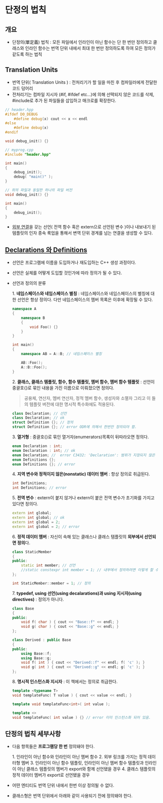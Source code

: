 # 단정의 법칙
## 개요
- 단정의(單定義) 법칙 : 모든 파일에서 인라인이 아닌 함수는 단 한 번만 정의하고 클래스와 인라인 함수는 번역 단위 내에서 최대 한 번만 정의하도록 하여 모든 정의가 같도록 하는 법칙

## Translation Units
- 번역 단위( Translation Units ) : 전처리기가 할 일을 마친 후 컴파일러에게 전달한 코드 덩어리
- 전처리기는 컴파일 지시자 (#if, #ifdef etc...)에 의해 선택되지 않은 코드를 삭제, #include로 추가 된 파일들을 삽입하고 매크로를 확장한다.
```c++
// header.hpp
#ifdef DO_DEBUG
    #define debug(x) cout << x << endl
#else
    #define debug(x)
#endif

void debug_init() {}

// myprog.cpp
#include "header.hpp"

int main()
{
    debug_init();
    debug( "main()" );
}

// 위의 파일과 동일한 하나의 파일 버전
void debug_init() {}

int main()
{
    debug_init();
}
```
- [외부 연결](https://github.com/xtozero/Study/blob/master/C%2B%2BTemplates/01_BasicTemplateTerminology.md#Linkage)을 갖는 선언( 전역 함수 혹은 extern으로 선언된 변수 )이나 내보내기 된 템플릿의 인자 종속 룩업을 통해서 변역 단위 경계를 넘는 연결을 생성할 수 있다.

## [Declarations 와 Definitions](https://github.com/xtozero/Study/blob/master/C%2B%2BTemplates/01_BasicTemplateTerminology.md#declarations-와-definitions)
- 선언은 프로그램에 이름을 도입하거나 재도입하는 C++ 생성 과정이다.
- 선언은 실체를 어떻게 도입할 것인가에 따라 정의가 될 수 있다.
- 선언과 정의의 분류
    
    1\. **네임스페이스와 네임스페이스 별칭** : 네임스페이스와 네임스페이스의 별칭에 대한 선언은 항상 정의다. 다만 네임스페이스의 멤버 목록은 이후에 확장될 수 있다.
    ```c++
    namespace A
    {
        namespace B
        {
            void Foo() {}
        }
    }

    int main()
    {
        namespace AB = A::B; // 네임스페이스 별칭

        AB::Foo();
        A::B::Foo();
    }
    ```
    
    2\. **클래스, 클래스 템플릿, 함수, 함수 템플릿, 멤버 함수, 멤버 함수 템플릿** : 선언이 중괄호{}로 묶인 내용을 가진 이름으로 이뤄졌으면 정의다.  
    > 공용체, 연산자, 멤버 연산자, 정적 멤버 함수, 생성자와 소멸자 그리고 이 들의 템플릿 버전에 대한 명시적 특수화에도 적용된다.
    ```c++
    class Declaration; // 선언
    class Declaration; // ok
    struct Definition {}; // 정의
    struct Definition {}; // error ODR에 의해서 한번만 정의되야 함.
    ```

    3\. **열거형** : 중괄호{}로 묶인 열거자(enumerators)목록이 뒤따라오면 정의다.
    ```c++
    enum Declaration : int;
	enum Declaration : int; // ok 
	enum Declaration; //  error C3432: 'Declaration': 범위가 지정되지 않은 열거형의 정방향 선언에는 내부 형식이 있어야 합니다.
	enum Definitions {};
	enum Definitions {}; // error
    ```

    4\. **지역 변수와 정적이지 않은(nonstatic) 데이터 멤버** : 항상 정의로 취급된다.
    ```c++
    int Definitions;
	int Definitions; // error
    ```

    5\. **전역 변수** : extern이 붙지 않거나 extern이 붙은 전역 변수가 초기화를 가지고 있다면 정의다.
    ```c++
    extern int global;
    extern int global; // ok
    extern int global = 2;
    extern int global = 2; // error
    ```

    6\. **정적 데이터 멤버** : 자신이 속해 있는 클래스나 클래스 템플릿의 **외부에서 선언되면 정의**다.
    ```c++
    class StaticMember
    {
    public:
        static int member; // 선언
        //static constexpr int member = 1; // 내부에서 정의하려면 이렇게 할 수도 있다.
    };

    int StaticMember::member = 1; // 정의
    ```

    7\. **typedef, using 선언(using decalarations)과 using 지시자(using directives)** : 정의가 아니다.
    ```c++
    class Base
    {
    public:
        void f( char ) { cout << "Base::f" << endl; }
        void g( char ) { cout << "Base::g" << endl; }
    };

    class Derived : public Base
    {
    public:
        using Base::f;
        using Base::g;
        void f( int ) { cout << "Derived::f" << endl; f( 'c' ); }
        void g( int ) { cout << "Derived::g" << endl; g( 'c' ); }
    };
    ```

    8\. **명시적 인스턴스화 지시자** : 이 책에서는 정의로 취급한다.
    ```c++
    template <typename T>
    void templateFunc( T value ) { cout << value << endl; }

    template void templateFunc<int>( int value );

    template <>
    void templateFunc( int value ) {} // error 이미 인스턴스화 되어 있음.
    ```
## 단정의 법칙 세부사항
- 다음 항목들은 **프로그램당 한 번** 정의돼야 한다.

    1\. 인라인이 아닌 함수와 인라인이 아닌 멤버 함수
    2\. 외부 링크를 가지는 정적 데이터형 멤버
    3\. 인라인이 아닌 함수 템플릿, 인라인이 아닌 멤버 함수 템플릿과 인라인이 아닌 클래스 템플릿의 멤버가 export와 함께 선언됐을 경우
    4\. 클래스 템플릿의 정적 데이터 멤버가 export로 선언됐을 경우
- 어떤 엔티티도 번역 단위 내에서 한번 이상 정의될 수 없다.
- 클래스형은 번역 단위에서 아래와 같이 사용되기 전에 정의돼야 한다.